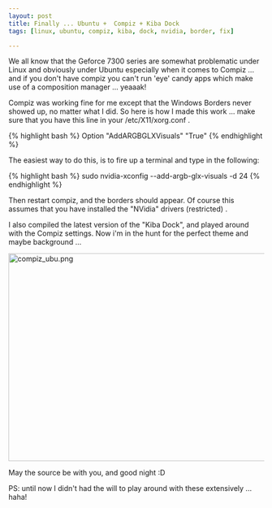 ```yaml
--- 
layout: post
title: Finally ... Ubuntu +  Compiz + Kiba Dock
tags: [linux, ubuntu, compiz, kiba, dock, nvidia, border, fix]

---
```

We all know that the Geforce 7300 series are somewhat problematic under Linux and obviously under Ubuntu especially when it comes to Compiz ... and if you don't have compiz you can't run 'eye' candy apps which make use of a composition manager ... yeaaak!

Compiz was working fine for me except that the Windows Borders never showed up, no matter what I did. So here is how I made this work ... make sure that you have this line in your /etc/X11/xorg.conf .

{% highlight bash %}
Option "AddARGBGLXVisuals" "True"
{% endhighlight %}

The easiest way to do this, is to fire up a terminal and type in the following:

{% highlight bash %}
sudo nvidia-xconfig --add-argb-glx-visuals -d 24
{% endhighlight %}

Then restart compiz, and the borders should appear. Of course this assumes that you have installed the "NVidia" drivers (restricted) .

I also compiled the latest version of the "Kiba Dock", and played around with the Compiz settings. Now i'm in the hunt for the perfect theme and maybe background ...

<a class="image" href="{{ site.url }}/images/2008/02/compiz_ubu.png" title="compiz_ubu.png"><img src="{{ site.url }}/images/2008/02/compiz_ubu.png" alt="compiz_ubu.png" height="409" width="648" /></a>

May the source be with you, and good night :D

PS: until now I didn't had the will to play around with these extensively ... haha!
